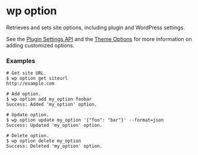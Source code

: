 # wp option

Retrieves and sets site options, including plugin and WordPress settings.

See the [Plugin Settings API](https://developer.wordpress.org/plugins/settings/settings-api/) and the 
[Theme Options](https://developer.wordpress.org/themes/customize-api/) for more information on adding customized options.

### Examples

    # Get site URL.
    $ wp option get siteurl
    http://example.com

    # Add option.
    $ wp option add my_option foobar
    Success: Added 'my_option' option.

    # Update option.
    $ wp option update my_option '{"foo": "bar"}' --format=json
    Success: Updated 'my_option' option.

    # Delete option.
    $ wp option delete my_option
    Success: Deleted 'my_option' option.


